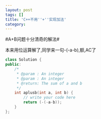 ```yaml
---
layout: post
tags: []
title: 'C++不用''+''实现加法'
category: 
---
```

#A+B问题十分清奇的解法#

本来用位运算解了,同学来一句-(-a-b),额,AC了

```cpp
class Solution {
public:
    /*
     * @param : An integer
     * @param : An integer
     * @return: The sum of a and b
     */
    int aplusb(int a, int b) {
        // write your code here
        return (-(-a-b));
    }
};
```